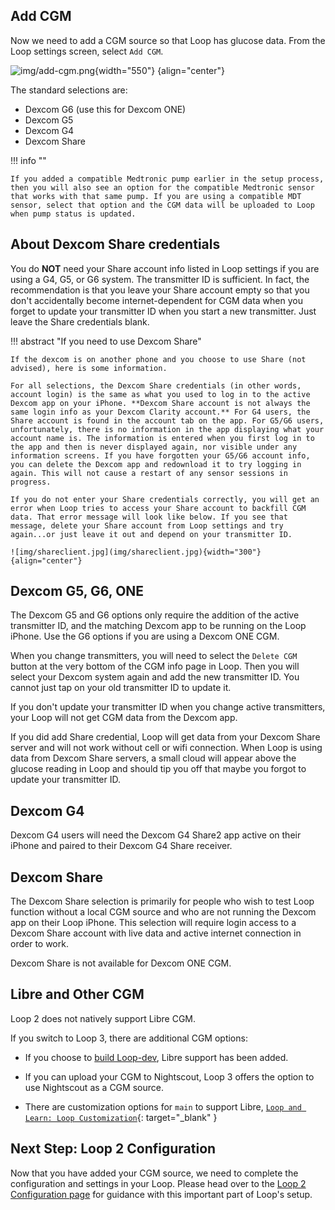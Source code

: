 ## Add CGM

Now we need to add a CGM source so that Loop has glucose data. From the Loop settings screen, select `Add CGM`.

![img/add-cgm.png](img/add-cgm.png){width="550"}
{align="center"}

The standard selections are:

* Dexcom G6 (use this for Dexcom ONE)
* Dexcom G5
* Dexcom G4
* Dexcom Share

!!! info ""

    If you added a compatible Medtronic pump earlier in the setup process, then you will also see an option for the compatible Medtronic sensor that works with that same pump. If you are using a compatible MDT sensor, select that option and the CGM data will be uploaded to Loop when pump status is updated.

## About Dexcom Share credentials

You do **NOT** need your Share account info listed in Loop settings if you are using a G4, G5, or G6 system. The transmitter ID is sufficient. In fact, the recommendation is that you leave your Share account empty so that you don't accidentally become internet-dependent for CGM data when you forget to update your transmitter ID when you start a new transmitter. Just leave the Share credentials blank.

!!! abstract "If you need to use Dexcom Share"

    If the dexcom is on another phone and you choose to use Share (not advised), here is some information.

    For all selections, the Dexcom Share credentials (in other words, account login) is the same as what you used to log in to the active Dexcom app on your iPhone. **Dexcom Share account is not always the same login info as your Dexcom Clarity account.** For G4 users, the Share account is found in the account tab on the app. For G5/G6 users, unfortunately, there is no information in the app displaying what your account name is. The information is entered when you first log in to the app and then is never displayed again, nor visible under any information screens. If you have forgotten your G5/G6 account info, you can delete the Dexcom app and redownload it to try logging in again. This will not cause a restart of any sensor sessions in progress.

    If you do not enter your Share credentials correctly, you will get an error when Loop tries to access your Share account to backfill CGM data. That error message will look like below. If you see that message, delete your Share account from Loop settings and try again...or just leave it out and depend on your transmitter ID.

    ![img/shareclient.jpg](img/shareclient.jpg){width="300"}
    {align="center"}

## Dexcom G5, G6, ONE

The Dexcom G5 and G6 options only require the addition of the active transmitter ID, and the matching Dexcom app to be running on the Loop iPhone. Use the G6 options if you are using a Dexcom ONE CGM.

When you change transmitters, you will need to select the `Delete CGM` button at the very bottom of the CGM info page in Loop. Then you will select your Dexcom system again and add the new transmitter ID. You cannot just tap on your old transmitter ID to update it.

If you don't update your transmitter ID when you change active transmitters, your Loop will not get CGM data from the Dexcom app.

If you did add Share credential, Loop will get data from your Dexcom Share server and will not work without cell or wifi connection. When Loop is using data from Dexcom Share servers, a small cloud will appear above the glucose reading in Loop and should tip you off that maybe you forgot to update your transmitter ID.

## Dexcom G4

Dexcom G4 users will need the Dexcom G4 Share2 app active on their iPhone and paired to their Dexcom G4 Share receiver.

## Dexcom Share

The Dexcom Share selection is primarily for people who wish to test Loop function without a local CGM source and who are not running the Dexcom app on their Loop iPhone. This selection will require login access to a Dexcom Share account with live data and active internet connection in order to work.

Dexcom Share is not available for Dexcom ONE CGM.

## Libre and Other CGM

Loop 2 does not natively support Libre CGM. 

If you switch to Loop 3, there are additional CGM options:

* If you choose to [build Loop-dev](../../version/build-dev.md), Libre support has been added.

* If you can upload your CGM to Nightscout, Loop 3 offers the option to use Nightscout as a CGM source.

* There are customization options for `main` to support Libre, [`Loop and Learn: Loop Customization`](https://www.loopandlearn.org/custom-code/){: target="_blank" }

## Next Step: Loop 2 Configuration

Now that you have added your CGM source, we need to complete the configuration and settings in your Loop. Please head over to the [Loop 2 Configuration page](configurations.md) for guidance with this important part of Loop's setup.
